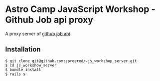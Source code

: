 # Astro Camp JavaScript Workshop - Github Job api proxy 

A proxy server of [github job api](https://jobs.github.com/api)


## Installation

```
$ git clone git@github.com:spreered/-js_workshop_server.git
$ cd js_workshow_server
$ bundle install
$ rails s
```

